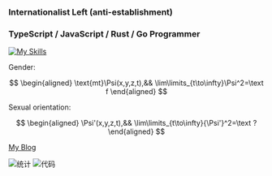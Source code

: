 ### Internationalist Left (anti-establishment)

### TypeScript / JavaScript / Rust / Go Programmer

[![My Skills](https://skillicons.dev/icons?i=js,html,css,ts,react,vue,vite,rust,py,go,dart,kotlin,flutter,vscode,express,fediverse,materialui,fortran,arduino,cloudflare,docker,electron,emotion,git,heroku,jest,linux,latex,md,mongodb,mysql,nodejs,nginx,ps,pr,postgres,raspberrypi,redis,redux,regex,sqlite,tailwind,webpack,windicss,wordpress,workers,bash)](https://skillicons.dev)

Gender:

$$
\begin{aligned}
\text{mt}\Psi(x,y,z,t),&&
\lim\limits_{t\to\infty}\Psi^2=\text f
\end{aligned}
$$

Sexual orientation:

$$
\begin{aligned}
\Psi'(x,y,z,t),&&
\lim\limits_{t\to\infty}{\Psi'}^2=\text ?
\end{aligned}
$$

[My Blog](https://stblog.penclub.club)

![统计](https://github-readme-stats.vercel.app/api?username=lixiang810&show_icons=true)
![代码](https://github-readme-stats.vercel.app/api/top-langs?username=lixiang810&show_icons=true)
